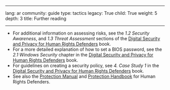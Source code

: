 

---

lang: ar
community: guide
type: tactics
legacy: True
child: True
weight: 5
depth: 3
title: Further reading

---

- For additional information on assessing risks, see the *1.2 Security Awareness*, and *1.3 Threat Assessment* sections of the [Digital Security and Privacy for Human Rights Defenders](http://www.frontlinedefenders.org/esecman) book.	
- For a more detailed explanation of how to set a BIOS 	password, see the *2.1 Windows Security* chapter in the [Digital Security and Privacy for Human Rights Defenders](http://www.frontlinedefenders.org/esecman) book.	
- For guidelines on creating a security policy, see *4. Case Study 1* in the [Digital Security and Privacy for Human Rights Defenders](http://www.frontlinedefenders.org/esecman) book. 
- See also the [Protection Manual](http://www.frontlinedefenders.org/manuals/protection) and [Protection Handbook](http://www.frontlinedefenders.org/security-training) for Human Rights Defenders.


